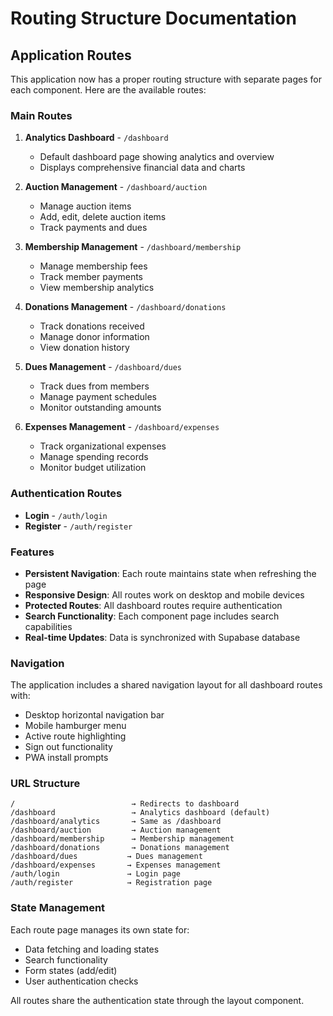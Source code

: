 # Routing Structure Documentation

## Application Routes

This application now has a proper routing structure with separate pages for each component. Here are the available routes:

### Main Routes

1. **Analytics Dashboard** - `/dashboard`
   - Default dashboard page showing analytics and overview
   - Displays comprehensive financial data and charts

2. **Auction Management** - `/dashboard/auction`
   - Manage auction items
   - Add, edit, delete auction items
   - Track payments and dues

3. **Membership Management** - `/dashboard/membership`
   - Manage membership fees
   - Track member payments
   - View membership analytics

4. **Donations Management** - `/dashboard/donations`
   - Track donations received
   - Manage donor information
   - View donation history

5. **Dues Management** - `/dashboard/dues`
   - Track dues from members
   - Manage payment schedules
   - Monitor outstanding amounts

6. **Expenses Management** - `/dashboard/expenses`
   - Track organizational expenses
   - Manage spending records
   - Monitor budget utilization

### Authentication Routes

- **Login** - `/auth/login`
- **Register** - `/auth/register`

### Features

- **Persistent Navigation**: Each route maintains state when refreshing the page
- **Responsive Design**: All routes work on desktop and mobile devices
- **Protected Routes**: All dashboard routes require authentication
- **Search Functionality**: Each component page includes search capabilities
- **Real-time Updates**: Data is synchronized with Supabase database

### Navigation

The application includes a shared navigation layout for all dashboard routes with:
- Desktop horizontal navigation bar
- Mobile hamburger menu
- Active route highlighting
- Sign out functionality
- PWA install prompts

### URL Structure

```
/                          → Redirects to dashboard
/dashboard                 → Analytics dashboard (default)
/dashboard/analytics       → Same as /dashboard
/dashboard/auction         → Auction management
/dashboard/membership      → Membership management
/dashboard/donations       → Donations management
/dashboard/dues           → Dues management
/dashboard/expenses       → Expenses management
/auth/login               → Login page
/auth/register            → Registration page
```

### State Management

Each route page manages its own state for:
- Data fetching and loading states
- Search functionality
- Form states (add/edit)
- User authentication checks

All routes share the authentication state through the layout component.
